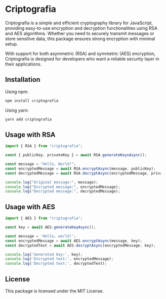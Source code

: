 # Criptografia

Criptografia is a simple and efficient cryptography library for JavaScript, providing easy-to-use encryption and decryption functionalities using RSA and AES algorithms. Whether you need to securely transmit messages or store sensitive data, this package ensures strong encryption with minimal setup.

With support for both asymmetric (RSA) and symmetric (AES) encryption, Criptografia is designed for developers who want a reliable security layer in their applications.

## Installation

Using npm:
```sh
npm install criptografia
```
Using yarn:
```sh 
yarn add criptografia
```

## Usage with RSA
```javascript
import { RSA } from "criptografia";

const { publicKey, privateKey } = await RSA.generateKeysAsync();

const message = "Hello, World!";
const encryptedMessage = await RSA.encryptAsync(message, publicKey);
const decryptedMessage = await RSA.decryptAsync(encryptedMessage, privateKey);

console.log("Original message:", message);
console.log("Encrypted message:", encryptedMessage);
console.log("Decrypted message:", decryptedMessage);
```

## Usage with AES
```javascript
import { AES } from "criptografia";

const key = await AES.generateKeyAsync();

const message = 'Hello, world!';
const encryptedMessage = await AES.encryptAsync(message, key);
const decryptedText = await AES.decryptAsync(encryptedMessage, key);

console.log('Generated key:', key);
console.log('Encrypted text:', encryptedMessage);
console.log('Decrypted text:', decryptedText);
```

## License

This package is licensed under the MIT License.

